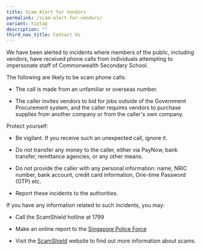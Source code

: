 ```yaml
---
title: Scam Alert for Vendors
permalink: /scam-alert-for-vendors/
variant: tiptap
description: ""
third_nav_title: Contact Us
---
```

<p>We have been alerted to incidents where members of the public, including
vendors, have received phone calls from individuals attempting to impersonate
staff of Commonwealth Secondary School.</p>
<p>The following are likely to be scam phone calls:</p>
<ul data-tight="true" class="tight">
<li>
<p>The call is made from an unfamiliar or overseas number.</p>
</li>
<li>
<p>The caller invites vendors to bid for jobs outside of the Government Procurement
system, and the caller requires vendors to purchase supplies from another
company or from the caller's own company.</p>
</li>
</ul>
<p>Protect yourself:</p>
<ul data-tight="true" class="tight">
<li>
<p>Be vigilant. If you receive such an unexpected call, ignore it.</p>
</li>
<li>
<p>Do not transfer any money to the caller, either via PayNow, bank transfer,
remittance agencies, or any other means.</p>
</li>
<li>
<p>Do not provide the caller with any personal information: name, NRIC number,
bank account, credit card information, One-time Password (OTP) etc.</p>
</li>
<li>
<p>Report these incidents to the authorities.</p>
</li>
</ul>
<p>If you have any information related to such incidents, you may:</p>
<ul data-tight="true" class="tight">
<li>
<p>Call the ScamShield hotline at 1799</p>
</li>
<li>
<p>Make an online report to the <a href="https://eservices1.police.gov.sg/phub/eservices/landingpage/police-report" rel="noopener nofollow" target="_blank">Singapore Police Force</a>
</p>
</li>
<li>
<p>Visit the <a href="https://www.scamshield.gov.sg/" rel="noopener nofollow" target="_blank">ScamShield</a> website
to find out more information about scams.</p>
</li>
</ul>
<p></p>